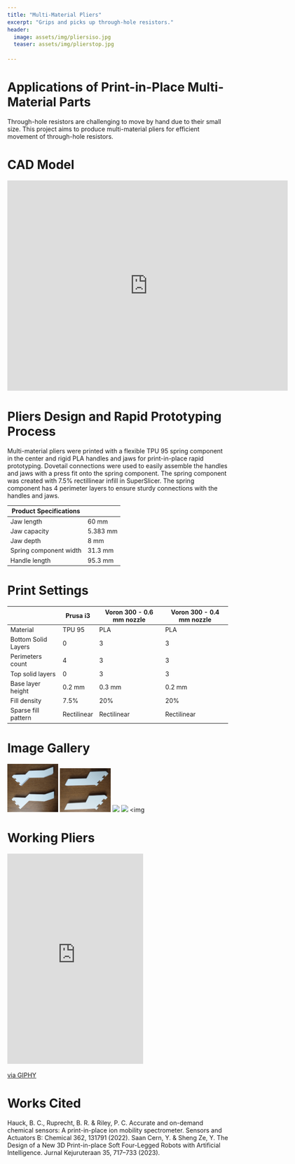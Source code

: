 ```yaml
---
title: "Multi-Material Pliers"
excerpt: "Grips and picks up through-hole resistors."
header:
  image: assets/img/pliersiso.jpg
  teaser: assets/img/plierstop.jpg
   
---
```


# Applications of Print-in-Place Multi-Material Parts
Through-hole resistors are challenging to move by hand due to their small size. This project aims to produce multi-material pliers for efficient movement of through-hole resistors. 

# CAD Model
<iframe src="https://vanderbilt643.autodesk360.com/shares/public/SH286ddQT78850c0d8a47a05bc57c57b4090?mode=embed" width="640" height="480" allowfullscreen="true" webkitallowfullscreen="true" mozallowfullscreen="true"  frameborder="0"></iframe>

# Pliers Design and Rapid Prototyping Process
Multi-material pliers were printed with a flexible TPU 95 spring component in the center and rigid PLA handles and jaws for print-in-place rapid prototyping. Dovetail connections were used to easily assemble the handles and jaws with a press fit onto the spring component. The spring component was created with 7.5% rectillinear infill in SuperSlicer. The spring component has 4 perimeter layers to ensure sturdy connections with the handles and jaws.    

| Product Specifications |          |
|------------------------|----------|
| Jaw length             | 60 mm    |
| Jaw capacity           | 5.383 mm |
| Jaw depth              | 8 mm     |
| Spring component width | 31.3 mm  |
| Handle length          | 95.3 mm  |

# Print Settings
|	| Prusa i3    | Voron 300 - 0.6 mm nozzle | Voron 300 - 0.4 mm nozzle |
|---------------------|-------------|---------------------------|---------------------------|
| Material            | TPU 95      | PLA                       | PLA                       |
| Bottom Solid Layers | 0           | 3                         | 3                         |
| Perimeters count    | 4           | 3                         | 3                         |
| Top solid layers    | 0           | 3                         | 3                         |
| Base layer height   | 0.2 mm      | 0.3 mm                    | 0.2 mm                    |
| Fill density        | 7.5%        | 20%                       | 20%                       |
| Sparse fill pattern | Rectilinear | Rectilinear               | Rectilinear               |


# Image Gallery
<img src="https://github.com/rhurwitz33/rhurwitz33.github.io/blob/main/assets/img/plierhandles.jpg?raw=true" width="23%"></img> <img src="https://github.com/rhurwitz33/rhurwitz33.github.io/blob/main/assets/img/plierjaws.jpg?raw=true" width="23%"></img> <img src="https://github.com/rhurwitz33/rhurwitz33.github.io/blob/main/assets/img/pliersspring.jpg?raw=true" width="23%"></img> <img src="https://github.com/rhurwitz33/rhurwitz33.github.io/blob/main/assets/img/pliersiso.jpg?raw=true" width="23%"></img> <img 

# Working Pliers
<iframe src="https://giphy.com/embed/ysJ7p5gBbMAyuVxpMP" width="310" height="480" style="" frameBorder="0" class="giphy-embed" allowFullScreen></iframe><p><a href="https://giphy.com/gifs/ysJ7p5gBbMAyuVxpMP">via GIPHY</a></p>

# Works Cited
Hauck, B. C., Ruprecht, B. R. & Riley, P. C. Accurate and on-demand chemical sensors: A print-in-place ion mobility spectrometer. Sensors and Actuators B: Chemical 362, 131791 (2022).
Saan Cern, Y. & Sheng Ze, Y. The Design of a New 3D Print-in-place Soft Four-Legged Robots with Artificial Intelligence. Jurnal Kejuruteraan 35, 717–733 (2023).

